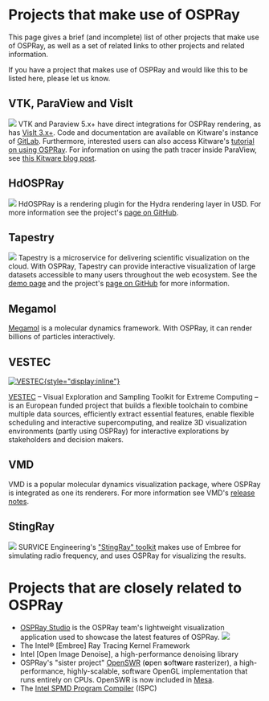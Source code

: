 Projects that make use of OSPRay
================================

This page gives a brief (and incomplete) list of other projects that
make use of OSPRay, as well as a set of related links to other projects
and related information.

If you have a project that makes use of OSPRay and would like this to be
listed here, please let us know.

VTK, ParaView and VisIt
-----------------------
![](images/teaser_clouds.jpg)
VTK and Paraview 5.x+ have direct integrations for OSPRay rendering, as
has [VisIt 3.x+](https://wci.llnl.gov/simulation/computer-codes/visit).
Code and documentation are available on Kitware's instance of
[GitLab](https://gitlab.kitware.com/paraview/paraview). Furthermore,
interested users can also access Kitware's [tutorial on using
OSPRay](https://www.paraview.org/Wiki/Intel_HPC_Dev_Con_ParaView_and_OSPRay_Tutorial).
For information on using the path tracer inside ParaView, see [this
Kitware blog
post](https://blog.kitware.com/virtual-tour-and-high-quality-visualization-with-paraview-5-6-ospray/).

HdOSPRay
--------
![](images/teaser_hdospray.jpg)
HdOSPRay is a rendering plugin for the Hydra rendering layer in USD.
For more information see the project's [page on GitHub](https://github.com/ospray/hdospray).

Tapestry
--------
![](images/teaser_tapestry.jpg)
Tapestry is a microservice for delivering scientific visualization on
the cloud. With OSPRay, Tapestry can provide interactive visualization
of large datasets accessible to many users throughout the web ecosystem.
See the [demo page](https://seelabutk.github.io/tapestry/) and the
project's [page on GitHub](https://github.com/seelabutk/tapestry) for
more information.

Megamol
-------
[Megamol](https://megamol.org/2018/07/02/megamol-at-isc-2018/) is a
molecular dynamics framework.  With OSPRay, it can render billions of
particles interactively.

VESTEC
------
[![VESTEC](images/VESTEC-Logo-web.png){style="display:inline"}](https://vestec-project.eu/)

[VESTEC](https://vestec-project.eu/) – Visual Exploration and Sampling
Toolkit for Extreme Computing – is an European funded project that
builds a flexible toolchain to combine multiple data sources,
efficiently extract essential features, enable flexible scheduling and
interactive supercomputing, and realize 3D visualization environments
(partly using OSPRay) for interactive explorations by stakeholders and
decision makers.

VMD
---
VMD is a popular molecular dynamics visualization package, where OSPRay
is integrated as one its renderers. For more information see VMD's
[release notes](https://www.ks.uiuc.edu/Research/vmd/current/).

StingRay
--------
![](images/stingray.jpg)
SURVICE Engineering's ["StingRay"
toolkit](http://www.rtvtk.org/~cgribble/research/papers/gribble14high.pdf)
makes use of Embree for simulating radio frequency, and uses OSPRay for
visualizing the results.


Projects that are closely related to OSPRay
===========================================

-   [OSPRay Studio](https://github.com/ospray/ospray_studio) is the
    OSPRay team's lightweight visualization application used to showcase
    the latest features of OSPRay. ![](images/ospray_studio_dlaf.jpg)
-   The Intel® [Embree] Ray Tracing Kernel Framework
-   Intel [Open Image Denoise], a high-performance denoising library
-   OSPRay's "sister project" [OpenSWR](http://openswr.org/)
    (**o**pen **s**oft**w**are **r**asterizer), a high-performance,
    highly-scalable, software OpenGL implementation that runs entirely
    on CPUs. OpenSWR is now included in [Mesa](http://mesa3d.org/).
-   The [Intel SPMD Program Compiler](http://ispc.github.io) (ISPC)
